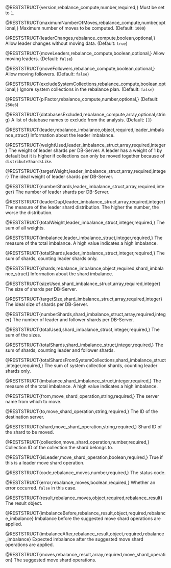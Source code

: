 @RESTSTRUCT{version,rebalance_compute,number,required,}
Must be set to `1`.

@RESTSTRUCT{maximumNumberOfMoves,rebalance_compute,number,optional,}
Maximum number of moves to be computed. (Default: `1000`)

@RESTSTRUCT{leaderChanges,rebalance_compute,boolean,optional,}
Allow leader changes without moving data. (Default: `true`)

@RESTSTRUCT{moveLeaders,rebalance_compute,boolean,optional,}
Allow moving leaders. (Default: `false`)

@RESTSTRUCT{moveFollowers,rebalance_compute,boolean,optional,}
Allow moving followers. (Default: `false`)

@RESTSTRUCT{excludeSystemCollections,rebalance_compute,boolean,optional,}
Ignore system collections in the rebalance plan. (Default: `false`)

@RESTSTRUCT{piFactor,rebalance_compute,number,optional,}
(Default: `256e6`)

@RESTSTRUCT{databasesExcluded,rebalance_compute,array,optional,string}
A list of database names to exclude from the analysis. (Default: `[]`)

@RESTSTRUCT{leader,rebalance_imbalance,object,required,leader_imbalance_struct}
Information about the leader imbalance.

@RESTSTRUCT{weightUsed,leader_imbalance_struct,array,required,integer}
The weight of leader shards per DB-Server. A leader has a weight of 1 by default
but it is higher if collections can only be moved together because of
`distributeShardsLike`.

@RESTSTRUCT{targetWeight,leader_imbalance_struct,array,required,integer}
The ideal weight of leader shards per DB-Server.

@RESTSTRUCT{numberShards,leader_imbalance_struct,array,required,integer}
The number of leader shards per DB-Server.

@RESTSTRUCT{leaderDupl,leader_imbalance_struct,array,required,integer}
The measure of the leader shard distribution. The higher the number, the worse
the distribution.

@RESTSTRUCT{totalWeight,leader_imbalance_struct,integer,required,}
The sum of all weights.

@RESTSTRUCT{imbalance,leader_imbalance_struct,integer,required,}
The measure of the total imbalance. A high value indicates a high imbalance.

@RESTSTRUCT{totalShards,leader_imbalance_struct,integer,required,}
The sum of shards, counting leader shards only.

@RESTSTRUCT{shards,rebalance_imbalance,object,required,shard_imbalance_struct}
Information about the shard imbalance.

@RESTSTRUCT{sizeUsed,shard_imbalance_struct,array,required,integer}
The size of shards per DB-Server. 

@RESTSTRUCT{targetSize,shard_imbalance_struct,array,required,integer}
The ideal size of shards per DB-Server.

@RESTSTRUCT{numberShards,shard_imbalance_struct,array,required,integer}
The number of leader and follower shards per DB-Server.

@RESTSTRUCT{totalUsed,shard_imbalance_struct,integer,required,}
The sum of the sizes.

@RESTSTRUCT{totalShards,shard_imbalance_struct,integer,required,}
The sum of shards, counting leader and follower shards.

@RESTSTRUCT{totalShardsFromSystemCollections,shard_imbalance_struct,integer,required,}
The sum of system collection shards, counting leader shards only.

@RESTSTRUCT{imbalance,shard_imbalance_struct,integer,required,}
The measure of the total imbalance. A high value indicates a high imbalance.

@RESTSTRUCT{from,move_shard_operation,string,required,}
The server name from which to move.

@RESTSTRUCT{to,move_shard_operation,string,required,}
The ID of the destination server.

@RESTSTRUCT{shard,move_shard_operation,string,required,}
Shard ID of the shard to be moved.

@RESTSTRUCT{collection,move_shard_operation,number,required,}
Collection ID of the collection the shard belongs to.

@RESTSTRUCT{isLeader,move_shard_operation,boolean,required,}
True if this is a leader move shard operation.

@RESTSTRUCT{code,rebalance_moves,number,required,}
The status code.

@RESTSTRUCT{error,rebalance_moves,boolean,required,}
Whether an error occurred. `false` in this case.

@RESTSTRUCT{result,rebalance_moves,object,required,rebalance_result}
The result object.

@RESTSTRUCT{imbalanceBefore,rebalance_result,object,required,rebalance_imbalance}
Imbalance before the suggested move shard operations are applied.

@RESTSTRUCT{imbalanceAfter,rebalance_result,object,required,rebalance_imbalance}
Expected imbalance after the suggested move shard operations are applied.

@RESTSTRUCT{moves,rebalance_result,array,required,move_shard_operation}
The suggested move shard operations.
